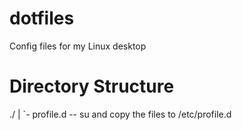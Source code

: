 dotfiles
========

Config files for my Linux desktop

Directory Structure
===================

./
	|
    `- profile.d -- su and copy the files to /etc/profile.d
    
